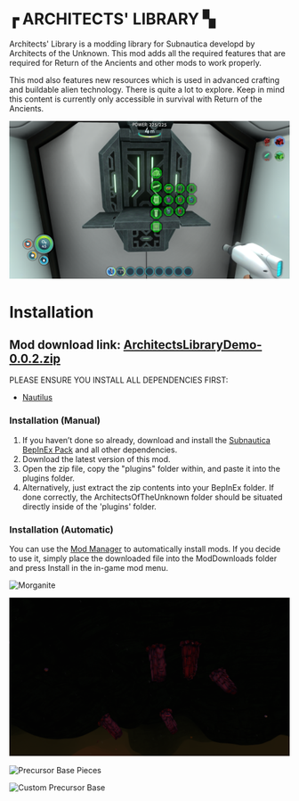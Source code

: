 # ┏ ARCHITECTS' LIBRARY ▚

Architects' Library is a modding library for Subnautica developd by Architects of the Unknown. This mod adds all the
required features that are required for Return of the Ancients and other mods to work properly.

This mod also features new resources which is used in advanced crafting and buildable alien technology. There is quite a
lot to explore. Keep in mind this content is currently only accessible in survival with Return of the Ancients.

![Architect's Library Alien Fabricator](https://github.com/ArchitectsOfTheUnknown/ReturnOfTheAncientsDemo/raw/main/Images/ALScreenshot1.png)

# Installation

## Mod download link: [ArchitectsLibraryDemo-0.0.2.zip](https://github.com/ArchitectsOfTheUnknown/ReturnOfTheAncientsDemo/releases/download/AL-0.0.2/ArchitectsLibraryDemo-0.0.2.zip)

PLEASE ENSURE YOU INSTALL ALL DEPENDENCIES FIRST:

- [Nautilus](https://www.nexusmods.com/subnautica/mods/1262)

### Installation (Manual)

1. If you haven’t done so already, download and install
   the [Subnautica BepInEx Pack](https://www.nexusmods.com/subnautica/mods/1108) and all other dependencies.
2. Download the latest version of this mod.
3. Open the zip file, copy the "plugins" folder within, and paste it into the plugins folder.
4. Alternatively, just extract the zip contents into your BepInEx folder. If done correctly, the ArchitectsOfTheUnknown
   folder should be situated directly inside of the 'plugins' folder.

### Installation (Automatic)

You can use the [Mod Manager](https://www.nexusmods.com/subnautica/mods/1168) to automatically install mods. If you
decide to use it, simply place the downloaded file into the ModDownloads folder and press Install in the in-game mod
menu.

![Morganite](https://github.com/ArchitectsOfTheUnknown/ReturnOfTheAncientsDemo/raw/main/Images/ALScreenshot2.png)

![Red Beryl](https://github.com/ArchitectsOfTheUnknown/ReturnOfTheAncientsDemo/raw/main/Images/ALScreenshot3.png)

![Precursor Base Pieces](https://github.com/ArchitectsOfTheUnknown/ReturnOfTheAncientsDemo/raw/main/Images/ALScreenshot4.png)

![Custom Precursor Base](https://github.com/ArchitectsOfTheUnknown/ReturnOfTheAncientsDemo/raw/main/Images/ALScreenshot5.png)
